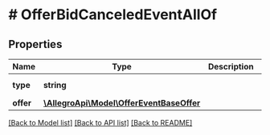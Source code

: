 # # OfferBidCanceledEventAllOf

## Properties

Name | Type | Description | Notes
------------ | ------------- | ------------- | -------------
**type** | **string** |  | [optional] [default to 'OFFER_BID_CANCELED']
**offer** | [**\AllegroApi\Model\OfferEventBaseOffer**](OfferEventBaseOffer.md) |  |

[[Back to Model list]](../../README.md#models) [[Back to API list]](../../README.md#endpoints) [[Back to README]](../../README.md)
